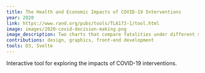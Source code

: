 ```yaml
---
title: The Health and Economic Impacts of COVID-19 Interventions
year: 2020
link: https://www.rand.org/pubs/tools/TLA173-1/tool.html
image: images/2020-covid-decision-making.png
image_description: Two charts that compare fatalities under different scenarios.
contributions: design, graphics, front-end development
tools: D3, Svelte
---
```


Interactive tool for exploring the impacts of COVID-19 interventions.